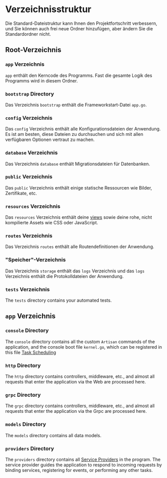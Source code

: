 # Verzeichnisstruktur

Die Standard-Dateistruktur kann Ihnen den Projektfortschritt verbessern, und Sie können auch frei neue Ordner hinzufügen, aber
ändern Sie die Standardordner nicht.

## Root-Verzeichnis

### `app` Verzeichnis

`app` enthält den Kerncode des Programms. Fast die gesamte Logik des Programms wird in diesem Ordner.

### `bootstrap` Directory

Das Verzeichnis `bootstrap` enthält die Frameworkstart-Datei `app.go`.

### `config` Verzeichnis

Das `config` Verzeichnis enthält alle Konfigurationsdateien der Anwendung. Es ist am besten, diese Dateien zu durchsuchen und
sich mit allen verfügbaren Optionen vertraut zu machen.

### `database` Verzeichnis

Das Verzeichnis `database` enthält Migrationsdateien für Datenbanken.

### `public` Verzeichnis

Das `public` Verzeichnis enthält einige statische Ressourcen wie Bilder, Zertifikate, etc.

### `resources` Verzeichnis

Das `resources` Verzeichnis enthält deine [views](../basic/views) sowie deine rohe, nicht kompilierte Assets wie
CSS oder JavaScript.

### `routes` Verzeichnis

Das Verzeichnis `routes` enthält alle Routendefinitionen der Anwendung.

### "Speicher"-Verzeichnis

Das Verzeichnis `storage` enthält das `logs` Verzeichnis und das `logs` Verzeichnis enthält die Protokolldateien der Anwendung.

### `tests` Verzeichnis

The `tests` directory contains your automated tests.

## `app` Verzeichnis

### `console` Directory

The `console` directory contains all the custom `Artisan` commands of the application, and the console boot file
`kernel.go`, which can be registered in this file [Task Scheduling](../advanced/schedule)

### `http` Directory

The `http` directory contains controllers, middleware, etc., and almost all requests that enter the application via the
Web are processed here.

### `grpc` Directory

The `grpc` directory contains controllers, middleware, etc., and almost all requests that enter the application via the
Grpc are processed here.

### `models` Directory

The `models` directory contains all data models.

### `providers` Directory

The `providers` directory contains all [Service Providers](../foundation/providers) in the
program. The service provider guides the application to respond to incoming requests by binding services, registering
for events, or performing any other tasks.
